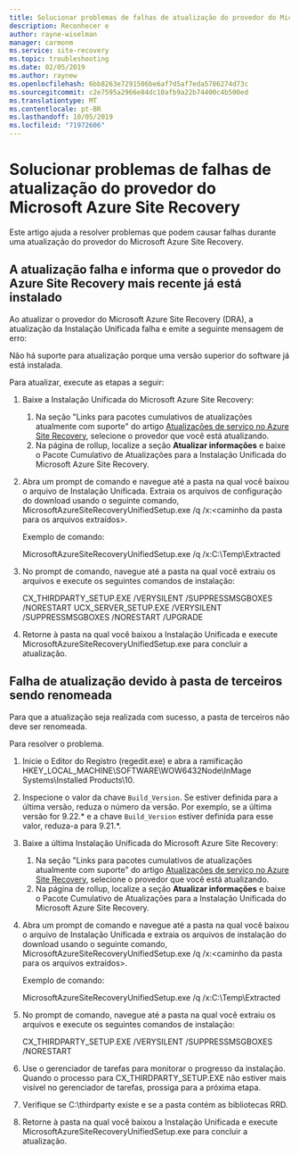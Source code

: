 ```yaml
---
title: Solucionar problemas de falhas de atualização do provedor do Microsoft Azure Site Recovery | Microsoft Docs
description: Reconhecer e
author: rayne-wiselman
manager: carmonm
ms.service: site-recovery
ms.topic: troubleshooting
ms.date: 02/05/2019
ms.author: raynew
ms.openlocfilehash: 6bb8263e7291506be6af7d5af7eda5786274d73c
ms.sourcegitcommit: c2e7595a2966e84dc10afb9a22b74400c4b500ed
ms.translationtype: MT
ms.contentlocale: pt-BR
ms.lasthandoff: 10/05/2019
ms.locfileid: "71972606"
---
```

# <a name="troubleshoot-microsoft-azure-site-recovery-provider-upgrade-failures"></a>Solucionar problemas de falhas de atualização do provedor do Microsoft Azure Site Recovery

Este artigo ajuda a resolver problemas que podem causar falhas durante uma atualização do provedor do Microsoft Azure Site Recovery.

## <a name="the-upgrade-fails-reporting-that-the-latest-site-recovery-provider-is-already-installed"></a>A atualização falha e informa que o provedor do Azure Site Recovery mais recente já está instalado

Ao atualizar o provedor do Microsoft Azure Site Recovery (DRA), a atualização da Instalação Unificada falha e emite a seguinte mensagem de erro:

Não há suporte para atualização porque uma versão superior do software já está instalada.

Para atualizar, execute as etapas a seguir:

1. Baixe a Instalação Unificada do Microsoft Azure Site Recovery:
   1. Na seção "Links para pacotes cumulativos de atualizações atualmente com suporte" do artigo [Atualizações de serviço no Azure Site Recovery](service-updates-how-to.md##links-to-currently-supported-update-rollups), selecione o provedor que você está atualizando.
   2. Na página de rollup, localize a seção **Atualizar informações** e baixe o Pacote Cumulativo de Atualizações para a Instalação Unificada do Microsoft Azure Site Recovery.

2. Abra um prompt de comando e navegue até a pasta na qual você baixou o arquivo de Instalação Unificada. Extraia os arquivos de configuração do download usando o seguinte comando, MicrosoftAzureSiteRecoveryUnifiedSetup.exe /q /x:&lt;caminho da pasta para os arquivos extraídos&gt;.
    
    Exemplo de comando:

    MicrosoftAzureSiteRecoveryUnifiedSetup.exe /q /x:C:\Temp\Extracted

3. No prompt de comando, navegue até a pasta na qual você extraiu os arquivos e execute os seguintes comandos de instalação:
   
    CX_THIRDPARTY_SETUP.EXE /VERYSILENT /SUPPRESSMSGBOXES /NORESTART  UCX_SERVER_SETUP.EXE /VERYSILENT /SUPPRESSMSGBOXES /NORESTART /UPGRADE

1. Retorne à pasta na qual você baixou a Instalação Unificada e execute MicrosoftAzureSiteRecoveryUnifiedSetup.exe para concluir a atualização. 

## <a name="upgrade-failure-due-to-the-3rd-party-folder-being-renamed"></a>Falha de atualização devido à pasta de terceiros sendo renomeada

Para que a atualização seja realizada com sucesso, a pasta de terceiros não deve ser renomeada.

Para resolver o problema.

1. Inicie o Editor do Registro (regedit.exe) e abra a ramificação HKEY_LOCAL_MACHINE\SOFTWARE\WOW6432Node\InMage Systems\Installed Products\10.
1. Inspecione o valor da chave `Build_Version`. Se estiver definida para a última versão, reduza o número da versão. Por exemplo, se a última versão for 9.22.\* e a chave `Build_Version` estiver definida para esse valor, reduza-a para 9.21.\*.
1. Baixe a última Instalação Unificada do Microsoft Azure Site Recovery:
   1. Na seção "Links para pacotes cumulativos de atualizações atualmente com suporte" do artigo [Atualizações de serviço no Azure Site Recovery](service-updates-how-to.md##links-to-currently-supported-update-rollups), selecione o provedor que você está atualizando.
   2. Na página de rollup, localize a seção **Atualizar informações** e baixe o Pacote Cumulativo de Atualizações para a Instalação Unificada do Microsoft Azure Site Recovery.
1. Abra um prompt de comando e navegue até a pasta na qual você baixou o arquivo de Instalação Unificada e extraia os arquivos de instalação do download usando o seguinte comando, MicrosoftAzureSiteRecoveryUnifiedSetup.exe /q /x:&lt;caminho da pasta para os arquivos extraídos&gt;.

    Exemplo de comando:

    MicrosoftAzureSiteRecoveryUnifiedSetup.exe /q /x:C:\Temp\Extracted

1. No prompt de comando, navegue até a pasta na qual você extraiu os arquivos e execute os seguintes comandos de instalação:
   
    CX_THIRDPARTY_SETUP.EXE /VERYSILENT /SUPPRESSMSGBOXES /NORESTART

1. Use o gerenciador de tarefas para monitorar o progresso da instalação. Quando o processo para CX_THIRDPARTY_SETUP.EXE não estiver mais visível no gerenciador de tarefas, prossiga para a próxima etapa.
1. Verifique se C:\thirdparty existe e se a pasta contém as bibliotecas RRD.
1. Retorne à pasta na qual você baixou a Instalação Unificada e execute MicrosoftAzureSiteRecoveryUnifiedSetup.exe para concluir a atualização. 